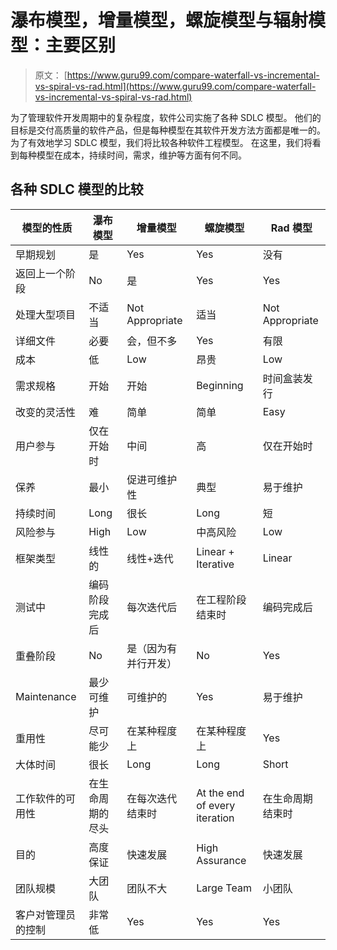 # 瀑布模型，增量模型，螺旋模型与辐射模型：主要区别

> 原文： [https://www.guru99.com/compare-waterfall-vs-incremental-vs-spiral-vs-rad.html](https://www.guru99.com/compare-waterfall-vs-incremental-vs-spiral-vs-rad.html)

为了管理软件开发周期中的复杂程度，软件公司实施了各种 SDLC 模型。 他们的目标是交付高质量的软件产品，但是每种模型在其软件开发方法方面都是唯一的。 为了有效地学习 SDLC 模型，我们将比较各种软件工程模型。 在这里，我们将看到每种模型在成本，持续时间，需求，维护等方面有何不同。

## 各种 SDLC 模型的比较

| 模型的性质 | 瀑布模型 | 增量模型 | 螺旋模型 | Rad 模型 |
| --- | --- | --- | --- | --- |
| 早期规划 | 是 | Yes | Yes | 没有 |
| 返回上一个阶段 | No | 是 | Yes | Yes |
| 处理大型项目 | 不适当 | Not Appropriate | 适当 | Not Appropriate |
| 详细文件 | 必要 | 会，但不多 | Yes | 有限 |
| 成本 | 低 | Low | 昂贵 | Low |
| 需求规格 | 开始 | 开始 | Beginning | 时间盒装发行 |
| 改变的灵活性 | 难 | 简单 | 简单 | Easy |
| 用户参与 | 仅在开始时 | 中间 | 高 | 仅在开始时 |
| 保养 | 最小 | 促进可维护性 | 典型 | 易于维护 |
| 持续时间 | Long | 很长 | Long | 短 |
| 风险参与 | High | Low | 中高风险 | Low |
| 框架类型 | 线性的 | 线性+迭代 | Linear + Iterative | Linear |
| 测试中 | 编码阶段完成后 | 每次迭代后 | 在工程阶段结束时 | 编码完成后 |
| 重叠阶段 | No | 是（因为有并行开发） | No | Yes |
| Maintenance | 最少可维护 | 可维护的 | Yes | 易于维护 |
| 重用性 | 尽可能少 | 在某种程度上 | 在某种程度上 | Yes |
| 大体时间 | 很长 | Long | Long | Short |
| 工作软件的可用性 | 在生命周期的尽头 | 在每次迭代结束时 | At the end of every iteration | 在生命周期结束时 |
| 目的 | 高度保证 | 快速发展 | High Assurance | 快速发展 |
| 团队规模 | 大团队 | 团队不大 | Large Team | 小团队 |
| 客户对管理员的控制 | 非常低 | Yes | Yes | Yes |